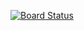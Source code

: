[![Board Status](https://dev.azure.com/steinatcourse4/9a7929f6-e5ed-4328-bd4e-68a42128cd1d/f48962ff-abc4-458a-83d2-1ca0f17c2d80/_apis/work/boardbadge/e039a26d-b504-4840-b3ce-f3a3793eef1f)](https://dev.azure.com/steinatcourse4/9a7929f6-e5ed-4328-bd4e-68a42128cd1d/_boards/board/t/f48962ff-abc4-458a-83d2-1ca0f17c2d80/Microsoft.RequirementCategory)